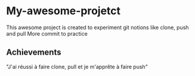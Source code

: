 # My-awesome-projetct
This awesome project is created to experiment git notions like clone, push and pull
More commit to practice

<section>
<h2>Achievements</h2>
<p>"J'ai réussi à faire clone, pull et je m'apprête à faire push"</p>
</section>